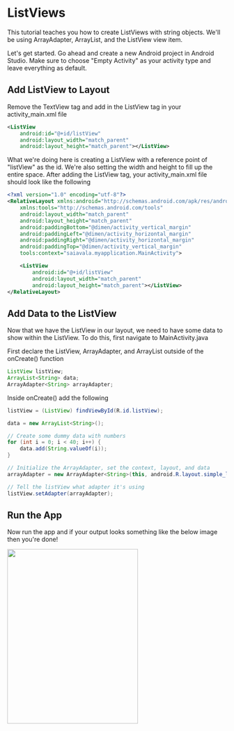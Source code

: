 # ListViews
This tutorial teaches you how to create ListViews with string objects. We'll be using ArrayAdapter<String>, ArrayList<String>, and the ListView view item.


Let's get started. Go ahead and create a new Android project in Android Studio. Make sure to choose "Empty Activity" as your activity type and leave everything as default.

## Add ListView to Layout
Remove the TextView tag and add in the ListView tag in your activity_main.xml file


```xml
<ListView
    android:id="@+id/listView"
    android:layout_width="match_parent"
    android:layout_height="match_parent"></ListView>
```


What we're doing here is creating a ListView with a reference point of "listView" as the id. We're also setting the width and height to fill up the entire space. After adding the ListView tag, your activity_main.xml file should look like the following


```xml
<?xml version="1.0" encoding="utf-8"?>
<RelativeLayout xmlns:android="http://schemas.android.com/apk/res/android"
    xmlns:tools="http://schemas.android.com/tools"
    android:layout_width="match_parent"
    android:layout_height="match_parent"
    android:paddingBottom="@dimen/activity_vertical_margin"
    android:paddingLeft="@dimen/activity_horizontal_margin"
    android:paddingRight="@dimen/activity_horizontal_margin"
    android:paddingTop="@dimen/activity_vertical_margin"
    tools:context="saiavala.myapplication.MainActivity">

    <ListView
        android:id="@+id/listView"
        android:layout_width="match_parent"
        android:layout_height="match_parent"></ListView>
</RelativeLayout>
```

## Add Data to the ListView
Now that we have the ListView in our layout, we need to have some data to show within the ListView. To do this, first navigate to MainActivity.java


First declare the ListView, ArrayAdapter<String>, and ArrayList<String> outside of the onCreate() function


```java
ListView listView;
ArrayList<String> data;
ArrayAdapter<String> arrayAdapter;
```


Inside onCreate() add the following


```java
listView = (ListView) findViewById(R.id.listView);

data = new ArrayList<String>();

// Create some dummy data with numbers
for (int i = 0; i < 40; i++) {
    data.add(String.valueOf(i));
}

// Initialize the ArrayAdapter, set the context, layout, and data
arrayAdapter = new ArrayAdapter<String>(this, android.R.layout.simple_list_item_1, data);

// Tell the listView what adapter it's using
listView.setAdapter(arrayAdapter);
```

## Run the App
Now run the app and if your output looks something like the below image then you're done!


<img src="https://github.com/savala/tilAndroid/blob/master/listViews/screenshots/appRun.png" width="300px" height="400px">
